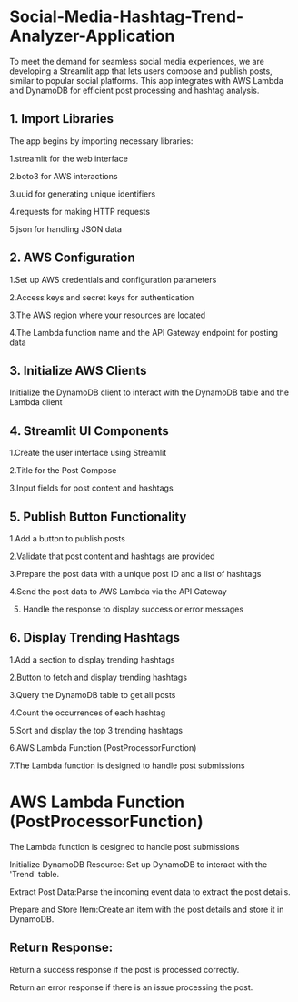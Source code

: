 # Social-Media-Hashtag-Trend-Analyzer-Application

To meet the demand for seamless social media experiences, we are developing a Streamlit app that lets users compose and publish posts, similar to popular social platforms. This app integrates with AWS Lambda and DynamoDB for efficient post processing and hashtag analysis.

## 1. Import Libraries
The app begins by importing necessary libraries:

1.streamlit for the web interface

2.boto3 for AWS interactions

3.uuid for generating unique identifiers

4.requests for making HTTP requests

5.json for handling JSON data

## 2. AWS Configuration
1.Set up AWS credentials and configuration parameters

2.Access keys and secret keys for authentication 

3.The AWS region where your resources are located 

4.The Lambda function name and the API Gateway endpoint for posting data 

## 3. Initialize AWS Clients
Initialize the DynamoDB client to interact with the DynamoDB table and the Lambda client 

## 4. Streamlit UI Components
1.Create the user interface using Streamlit

2.Title for the Post Compose

3.Input fields for post content and hashtags 

## 5. Publish Button Functionality
1.Add a button to publish posts 

2.Validate that post content and hashtags are provided 

3.Prepare the post data with a unique post ID and a list of hashtags 

4.Send the post data to AWS Lambda via the API Gateway 

5. Handle the response to display success or error messages 

## 6. Display Trending Hashtags
1.Add a section to display trending hashtags 

2.Button to fetch and display trending hashtags 

3.Query the DynamoDB table to get all posts 

4.Count the occurrences of each hashtag 

5.Sort and display the top 3 trending hashtags 

6.AWS Lambda Function (PostProcessorFunction) 

7.The Lambda function is designed to handle post submissions


# AWS Lambda Function (PostProcessorFunction)
The Lambda function is designed to handle post submissions

Initialize DynamoDB Resource: Set up DynamoDB to interact with the 'Trend' table.

Extract Post Data:Parse the incoming event data to extract the post details.

Prepare and Store Item:Create an item with the post details and store it in DynamoDB.

## Return Response:
Return a success response if the post is processed correctly.

Return an error response if there is an issue processing the post.
